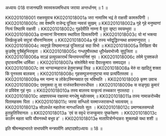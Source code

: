 अध्यायः 018
राजानम्प्रति स्वस्वरूपमभिधाय जराया अन्तर्धानम् ॥ 1 ॥
	
KK0201018001	राक्षस्युवाच 
KK0201018001a	जरा नामास्मि भद्रं ते राक्षसी कामरूपिणी ।
KK0201018001c	तव वेश्मनि राजेन्द्र पूजिता न्यवसं सुखम् ॥
KK0201018002a	गृहे गृहे मनुष्याणां नित्यं तिष्ठामि राक्षसी ।
KK0201018002c	गृहदेवीति नाम्ना वै पुरा सृष्टा स्वयम्भुवा ॥
KK0201018003a	दानवानां विनाशाय स्थापिता दिव्यरूपिणी ।
KK0201018003c	यो मां भक्त्या लिखेत्कुड्ये सपुत्रां यौवनान्विताम् ॥
KK0201018004a	गृहे तस्य भवेद्वृद्धिरन्यथा क्षयमाप्नुयात् ।
KK0201018004c	त्वद्गृहे तिष्ठमानाऽहं पूजिताऽहं सदा विभो ॥
KK0201018005a	लिखिता चैव कुड्येषु पुत्रैर्बहुभिरावृता ।
KK0201018005c	गन्धपुष्पैस्तथा धूपैर्भक्ष्यभोज्यैः सुपूजिता ॥
KK0201018006a	साऽहं प्रत्युपकारार्थं चिन्तयन्त्यनिशं नृप ।
KK0201018006c	तवेमे पुत्रशकले दृष्टवत्यस्मि धार्मिका ।
KK0201018007a	संश्लेषिते मया दैवात्कुमारः समपद्यत ।
KK0201018007c	तव भाग्यान्महाराज हेतुमात्रमहं त्विह ॥
KK0201018008a	मेरुं वा खादितुं शक्ता किं पुनस्तव बालकम् ।
KK0201018008c	गृहसम्पूजनात्तुष्ट्या मया प्रत्यर्पितस्तव ॥
KK0201018009a	मम नाम्ना च लोकेऽस्मिन्ख्यात एव भविष्यति ।
KK0201018009	कृष्ण उवाच 
KK0201018009c	एवमुक्त्वा तु सा राजंस्तत्रैवान्तरधीयत ।
KK0201018009e	स सङ्गृह्य कुमारं तं प्रविवेश गृहं नृपः ॥
KK0201018010a	तस्य बालस्य यत्कृत्यं तच्चकार नृपस्तदा ।
KK0201018010c	आज्ञापयच्च राक्षस्या मगधेषु महोत्सवम् ॥
KK0201018011a	तस्य नामाकरोच्चैव पितामहसमः पिता ।
KK0201018011c	जरया सन्धितो यस्माज्जरासन्धो भवत्वयम् ॥
KK0201018012a	सोऽवर्धत महातेजा मागधाधिपतेः सुतः ।
KK0201018012c	प्रमाणबलसम्पन्नो हुताहुतिरिवानलः ॥
KK0201018013a	`एवं स ववृधे राजन्कुमारः पुष्करेक्षणः ।
KK0201018013c	कालेन महता चापि यौवनस्थो बभूव ह' ।
KK0201018013e	मातापित्रोर्नन्दकरः शुक्लपक्षे यथा शशी ॥ 

इति श्रीमन्महाभारते सभापर्वणि मन्त्रपर्वणि अष्टादशोऽध्यायः ॥ 18 ॥
